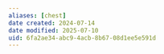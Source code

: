 ```yaml
---
aliases: [chest]
date created: 2024-07-14
date modified: 2025-07-10
uid: 6fa2ae34-abc9-4acb-8b67-08d1ee5e591d
---
```

